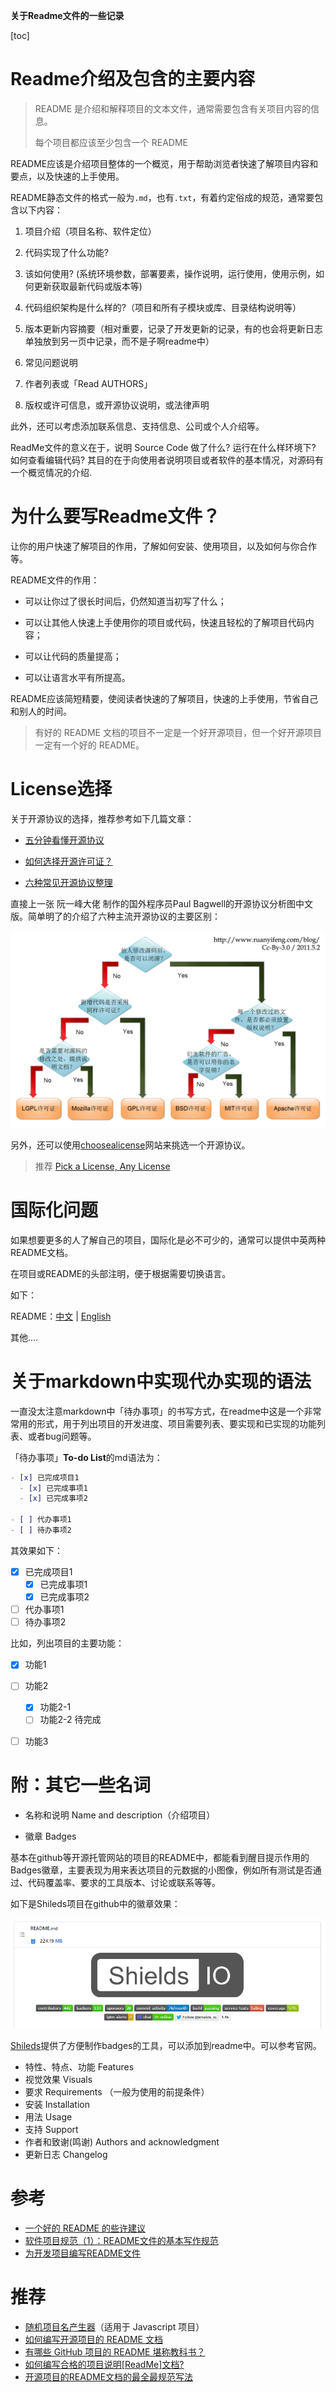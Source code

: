 **关于Readme文件的一些记录**

[toc]

# Readme介绍及包含的主要内容

> README 是介绍和解释项目的文本文件，通常需要包含有关项目内容的信息。
> 
> 每个项目都应该至少包含一个 README

README应该是介绍项目整体的一个概览，用于帮助浏览者快速了解项目内容和要点，以及快速的上手使用。

README静态文件的格式一般为`.md`，也有`.txt`，有着约定俗成的规范，通常要包含以下内容：

1. 项目介绍（项目名称、软件定位）

2. 代码实现了什么功能?

3. 该如何使用? (系统环境参数，部署要素，操作说明，运行使用，使用示例，如何更新获取最新代码或版本等)

4. 代码组织架构是什么样的?（项目和所有子模块或库、目录结构说明等）

5. 版本更新内容摘要（相对重要，记录了开发更新的记录，有的也会将更新日志单独放到另一页中记录，而不是子啊readme中）

6. 常见问题说明

7. 作者列表或「Read AUTHORS」

8. 版权或许可信息，或开源协议说明，或法律声明

此外，还可以考虑添加联系信息、支持信息、公司或个人介绍等。

ReadMe文件的意义在于，说明 Source Code 做了什么? 运行在什么样环境下? 如何查看编辑代码? 其目的在于向使用者说明项目或者软件的基本情况，对源码有一个概览情况的介绍. 

# 为什么要写Readme文件？

让你的用户快速了解项目的作用，了解如何安装、使用项目，以及如何与你合作等。

README文件的作用：

- 可以让你过了很长时间后，仍然知道当初写了什么；

- 可以让其他人快速上手使用你的项目或代码，快速且轻松的了解项目代码内容；
  
- 可以让代码的质量提高；

- 可以让语言水平有所提高。

README应该简短精要，使阅读者快速的了解项目，快速的上手使用，节省自己和别人的时间。

> 有好的 README 文档的项目不一定是一个好开源项目，但一个好开源项目一定有一个好的 README。

# License选择

关于开源协议的选择，推荐参考如下几篇文章：

- [五分钟看懂开源协议](https://zhuanlan.zhihu.com/p/80075905)

- [如何选择开源许可证？](https://www.ruanyifeng.com/blog/2011/05/how_to_choose_free_software_licenses.html)

- [六种常见开源协议整理](https://blog.csdn.net/qq_28877125/article/details/116887370)

直接上一张 阮一峰大佬 制作的国外程序员Paul Bagwell的开源协议分析图中文版。简单明了的介绍了六种主流开源协议的主要区别：

![](img/free_software_licenses.png)  

另外，还可以使用[choosealicense](https://choosealicense.com/)网站来挑选一个开源协议。

> 推荐 [Pick a License, Any License](https://blog.codinghorror.com/pick-a-license-any-license/)

# 国际化问题

如果想要更多的人了解自己的项目，国际化是必不可少的，通常可以提供中英两种README文档。

在项目或README的头部注明，便于根据需要切换语言。

如下：

README：[中文](#) | [English](#)

其他....

# 关于markdown中实现代办实现的语法

一直没太注意markdown中「待办事项」的书写方式，在readme中这是一个非常常用的形式，用于列出项目的开发进度、项目需要列表、要实现和已实现的功能列表、或者bug问题等。

「待办事项」**To-do List**的md语法为：

```markdown
- [x] 已完成项目1
  - [x] 已完成事项1
  - [x] 已完成事项2

- [ ] 代办事项1
- [ ] 待办事项2
```

其效果如下：

- [x] 已完成项目1
  - [x] 已完成事项1
  - [x] 已完成事项2

- [ ] 代办事项1
- [ ] 待办事项2

比如，列出项目的主要功能：

- [x] 功能1

- [ ] 功能2
  - [x] 功能2-1
  - [ ] 功能2-2 待完成

- [ ] 功能3

# 附：其它一些名词

- 名称和说明 Name and description（介绍项目）

- 徽章 Badges 

基本在github等开源托管网站的项目的README中，都能看到醒目提示作用的Badges徽章，主要表现为用来表达项目的元数据的小图像，例如所有测试是否通过、代码覆盖率、要求的工具版本、讨论或联系等等。

如下是Shileds项目在github中的徽章效果：

![](img/20221025165928.png)  

[Shileds](https://link.zhihu.com/?target=http%3A//shields.io/)提供了方便制作badges的工具，可以添加到readme中。可以参考官网。

- 特性、特点、功能 Features
- 视觉效果 Visuals
- 要求 Requirements （一般为使用的前提条件）
- 安装 Installation
- 用法 Usage
- 支持 Support
- 作者和致谢(鸣谢) Authors and acknowledgment
- 更新日志 Changelog

# 参考

- [一个好的 README 的些许建议](https://zhuanlan.zhihu.com/p/29136209)
- [软件项目规范（1）：README文件的基本写作规范](https://blog.csdn.net/qq_25662827/article/details/124440992)
- [为开发项目编写README文件](https://www.cnblogs.com/wj-1314/p/8547763.html)

# 推荐 
 
- [随机项目名产生器](https://link.zhihu.com/?target=http%3A//mrsharpoblunto.github.io/foswig.js/)（适用于 Javascript 项目）
- [如何编写开源项目的 README 文档](https://zhuanlan.zhihu.com/p/23306218)
- [有哪些 GitHub 项目的 README 堪称教科书？](https://www.zhihu.com/question/299390628)
- [如何编写合格的项目说明[ReadMe]文档?](https://www.cnblogs.com/chenkai/archive/2012/06/20/2556047.html)
- [开源项目的README文档的最全最规范写法](https://www.jianshu.com/p/813b70d5b0de)
